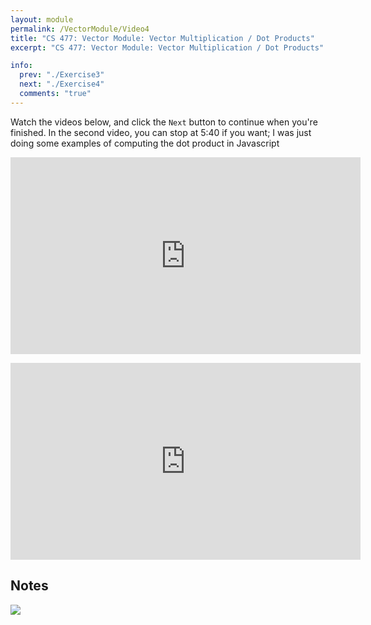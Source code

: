 ```yaml
---
layout: module
permalink: /VectorModule/Video4
title: "CS 477: Vector Module: Vector Multiplication / Dot Products"
excerpt: "CS 477: Vector Module: Vector Multiplication / Dot Products"

info:
  prev: "./Exercise3"
  next: "./Exercise4"
  comments: "true"
---
```


<p>
Watch the videos below, and click the <code>Next</code> button to continue when you're finished.  In the second video, you can stop at 5:40 if you want; I was just doing some examples of computing the dot product in Javascript
</p>

<p>


<iframe width="560" height="315" src="https://www.youtube.com/embed/mfWw7_5beIE" title="YouTube video player" frameborder="0" allow="accelerometer; autoplay; clipboard-write; encrypted-media; gyroscope; picture-in-picture" allowfullscreen></iframe>

</p>


<p>
<iframe width="560" height="315" src="https://www.youtube.com/embed/DW5oe-u6yyk" title="YouTube video player" frameborder="0" allow="accelerometer; autoplay; clipboard-write; encrypted-media; gyroscope; picture-in-picture" allowfullscreen></iframe>
</p>


<h2>Notes</h2>

<img src = "../images/VectorModule/EuclideanVectors2.svg">